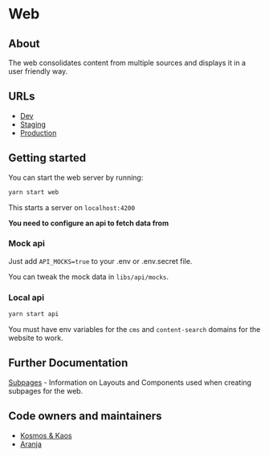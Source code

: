 # Web

## About

The web consolidates content from multiple sources and displays it in a user friendly way.

## URLs

- [Dev](https://beta.dev01.devland.is)
- [Staging](https://beta.staging01.devland.is)
- [Production](https://island.is)

## Getting started

You can start the web server by running:

```bash
yarn start web
```

This starts a server on `localhost:4200`

**You need to configure an api to fetch data from**

### Mock api

Just add `API_MOCKS=true` to your .env or .env.secret file.

You can tweak the mock data in `libs/api/mocks`.

### Local api

```bash
yarn start api
```

You must have env variables for the `cms` and `content-search` domains for the website to work.

## Further Documentation

[Subpages](./docs/subpages.md) - Information on Layouts and Components used when
creating subpages for the web. 



## Code owners and maintainers

- [Kosmos & Kaos](https://github.com/orgs/island-is/teams/kosmos-kaos/members)
- [Aranja](https://github.com/orgs/island-is/teams/aranja/members)
